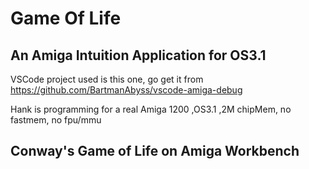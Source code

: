 # Game Of Life
## An Amiga Intuition Application for OS3.1

VSCode project used is this one, go get it from
https://github.com/BartmanAbyss/vscode-amiga-debug


Hank is programming for a real Amiga 1200 ,OS3.1 ,2M chipMem, no fastmem, no fpu/mmu

## Conway's Game of Life on Amiga Workbench
